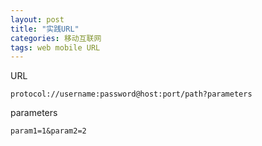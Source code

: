 ```yaml
---
layout: post
title: "实践URL"
categories: 移动互联网
tags: web mobile URL
---
```


URL
```
protocol://username:password@host:port/path?parameters
```

parameters

```
param1=1&param2=2
```


